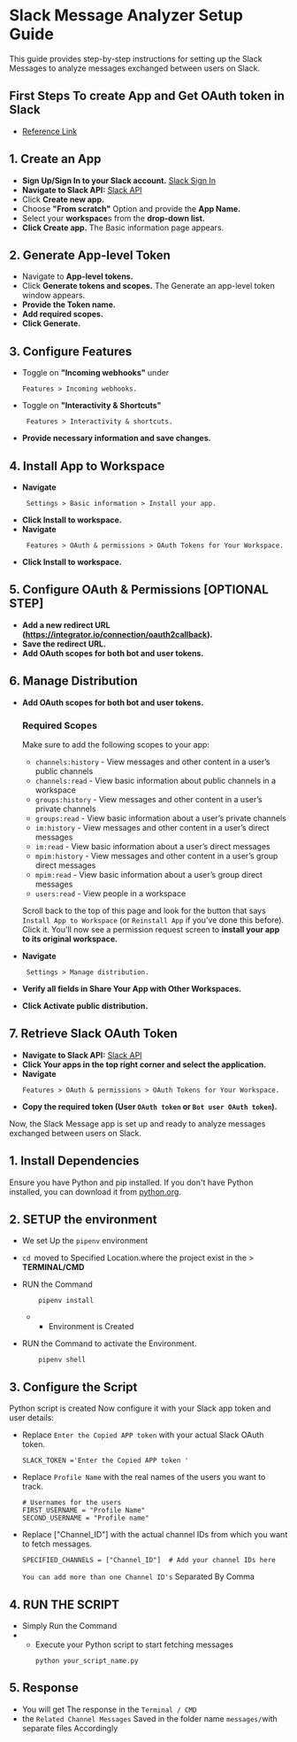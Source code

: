 # Slack Message Analyzer Setup Guide

This guide provides step-by-step instructions for setting up the Slack Messages to analyze messages exchanged between users on Slack.


## **First Steps To create App and Get OAuth token in Slack**
-  [Reference Link](https://docs.celigo.com/hc/en-us/articles/7140655476507-How-to-create-an-app-and-retrieve-OAuth-token-in-Slack#:~:text=Retrieve%20Slack%20OAuth%20token,-Sign%20in%20to&text=your%20Slack%20account.-,Navigate%20to%20Slack%20API.,or%20Bot%20user%20OAuth%20token) 


## 1. Create an App

- **Sign Up/Sign In to your Slack account.** [Slack Sign In](https://slack.com/intl/en-in/)
- **Navigate to Slack API:** [Slack API](https://api.slack.com/apps)
- Click **Create new app.**
- Choose **"From scratch"** Option and provide the **App Name.** 
- Select your **workspace**s from the **drop-down list.**
- **Click Create app.** The Basic information page appears.

## 2. Generate App-level Token

- Navigate to **App-level tokens.**
- Click **Generate tokens and scopes.** The Generate an app-level token window appears.
- **Provide the Token name.**
- **Add required scopes.**
- **Click Generate.**

## 3. Configure Features

- Toggle on **"Incoming webhooks"** under 
    ```
    Features > Incoming webhooks.
    ```
- Toggle on **"Interactivity & Shortcuts"**
    ```
     Features > Interactivity & shortcuts.
     ```
- **Provide necessary information and save changes.**

## 4. Install App to Workspace

- **Navigate** 
    ```
     Settings > Basic information > Install your app.
    ```
- **Click Install to workspace.**
- **Navigate**
    ```
     Features > OAuth & permissions > OAuth Tokens for Your Workspace.
    ```
- **Click Install to workspace.**

## 5. Configure OAuth & Permissions [OPTIONAL STEP]

- **Add a new redirect URL (https://integrator.io/connection/oauth2callback).**
- **Save the redirect URL.**
- **Add OAuth scopes for both bot and user tokens.**

## 6. Manage Distribution
- **Add OAuth scopes for both bot and user tokens.**
   ### Required Scopes

    Make sure to add the following scopes to your app:

    - ``channels:history`` - View messages and other content in a user’s public channels
    - ``channels:read`` - View basic information about public channels in a workspace
    - ``groups:history`` - View messages and other content in a user’s private channels
    - ``groups:read`` - View basic information about a user’s private channels
    - ``im:history`` - View messages and other content in a user’s direct messages
    - ``im:read`` - View basic information about a user’s direct messages
    - ``mpim:history`` - View messages and other content in a user’s group direct messages
    - ``mpim:read`` - View basic information about a user’s group direct messages
    - ``users:read`` - View people in a workspace 

    Scroll back to the top of this page and look for the button that says ``Install App to Workspace`` (or ``Reinstall App`` if you've done this before). Click it. You'll now see a permission request screen to **install your app to its original workspace.**
- **Navigate**
    ```
     Settings > Manage distribution.
     ```
- **Verify all fields in Share Your App with Other Workspaces.**
- **Click Activate public distribution.**

## 7. Retrieve Slack OAuth Token

- **Navigate to Slack API:** [Slack API](https://api.slack.com/apps)
- **Click Your apps in the top right corner and select the application.**
- **Navigate**
    ```
    Features > OAuth & permissions > OAuth Tokens for Your Workspace.
    ```
- **Copy the required token (User ``OAuth token`` or ``Bot user OAuth token``).**

Now, the Slack Message  app is set up and ready to analyze messages exchanged between users on Slack.


## 1. Install Dependencies

Ensure you have Python and pip installed.
If you don't have Python installed, you can download it from [python.org](https://www.python.org/).

## 2. SETUP the environment 
- We set Up the ``pipenv`` environment 
- ``cd ``moved to Specified Location.where the project exist in the  > **TERMINAL/CMD**
- RUN the Command 
    ```
        pipenv install 
    ```
    - - Environment is Created 

- RUN the Command to activate the Environment.

    ```
        pipenv shell
    ```
## 3. Configure the Script
Python script is created Now configure it with your Slack app token and user details:

- Replace ``Enter the Copied APP token`` with your actual Slack OAuth token.
    ```
    SLACK_TOKEN ='Enter the Copied APP token '
    ```
- Replace ``Profile Name`` with the real names of the users you want to track.
    ```
    # Usernames for the users
    FIRST_USERNAME = "Profile Name"
    SECOND_USERNAME = "Profile name"
    ```
- Replace ["Channel_ID"] with the actual channel IDs from which you want to fetch messages.
    ```
    SPECIFIED_CHANNELS = ["Channel_ID"]  # Add your channel IDs here
    ```
    ``You can add more than one Channel ID's`` Separated By Comma

## 4. RUN THE SCRIPT
- Simply Run the Command 
- - Execute your Python script to start fetching messages
    ```
    python your_script_name.py
    ```
## 5. Response
- You will get The response in the ``Terminal / CMD `` 
- the ``Related Channel Messages`` Saved in the folder name ``messages/``with separate files Accordingly